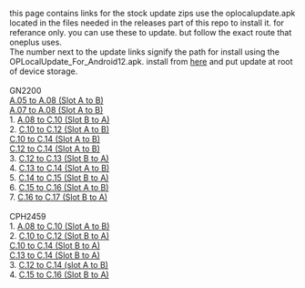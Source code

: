 this page contains links for the stock update zips use the oplocalupdate.apk located in the files needed in the releases part of this repo to install it. for referance only. you can use these to update. but follow the exact route that oneplus uses.
<BR>The number next to the update links signify the path for install using the OPLocalUpdate_For_Android12.apk. install from [here](https://github.com/babyskylar/phonedev/releases/download/files-needed/OPLocalUpdate_For_Android12.apk) and put update at root of device storage.
<br><br>GN2200
<br>[A.05 to A.08 (Slot A to B)](https://android.googleapis.com/packages/ota-api/package/7c03412131629ed3f7a263643bc0f09756560236.zip)
<br>[A.07 to A.08 (Slot A to B)](https://android.googleapis.com/packages/ota-api/package/553926f53f74b69b930f33683f9f37f8f61952f7.zip)
<br>1. [A.08 to C.10 (Slot B to A)](https://android.googleapis.com/packages/ota-api/package/551a9697737e4658bcca45515dab70c9df1b9e21.zip)
<br>2. [C.10 to C.12 (Slot A to B)](https://android.googleapis.com/packages/ota-api/package/c2f51e214094eafc5482703b80aad4225583b937.zip)
<br>[C.10 to C.14 (Slot A to B)](https://android.googleapis.com/packages/ota-api/package/dcfa6ee06760b2cf4f759081bea95f44d588cc69.zip)
<br>[C.12 to C.14 (Slot A to B)](https://android.googleapis.com/packages/ota-api/package/f3e9c65836059dee5bad108453155f7190cb73b9.zip)
<br>3. [C.12 to C.13 (Slot B to A)](https://android.googleapis.com/packages/ota-api/package/a0a1e2c3ec957c4767422ee72707952614f45287.zip)
<br>4. [C.13 to C.14 (Slot A to B)](https://android.googleapis.com/packages/ota-api/package/d19b36461c2d2ed5f5b6fa13401c13528b69f3a5.zip)
<br>5. [C.14 to C.15 (Slot B to A)](https://android.googleapis.com/packages/ota-api/package/c2d8c6d908e3677003db44fa78d165285cf6da10.zip)
<br>6. [C.15 to C.16 (Slot A to B)](https://android.googleapis.com/packages/ota-api/package/e3ddad601823bc9beb786dffdfbb3bf8c503f53b.zip)
<br>7. [C.16 to C.17 (Slot B to A)](https://android.googleapis.com/packages/ota-api/package/7634ab8a9aed1a0178647e41c00130a1d17f83a8.zip)
<br><br>CPH2459
<br>1. [A.08 to C.10 (Slot A to B)](https://android.googleapis.com/packages/ota-api/package/53dc26b45c12d65e6a356a19580dbeddce3919a6.zip)
<br>2. [C.10 to C.12 (Slot B to A)](https://android.googleapis.com/packages/ota-api/package/098417a42ffe600ecd57102c0a2614331d9aeda1.zip)
<br>[C.10 to C.14 (Slot B to A)](https://android.googleapis.com/packages/ota-api/package/efa9fadea1481bccfb474683fd79b4d530ae960f.zip)
<br>[C.13 to C.14 (Slot B to A)](https://android.googleapis.com/packages/ota-api/package/81fbcb92f8b57921af5a2325170492d9645a6b12.zip)
<br>3. [C.12 to C.14 (slot A to B)](https://android.googleapis.com/packages/ota-api/package/efa9fadea1481bccfb474683fd79b4d530ae960f.zip)
<br>4. [C.15 to C.16 (Slot B to A)](https://android.googleapis.com/packages/ota-api/package/7e6950cb4cf48feb70e8758cf396826238f4b98f.zip)

